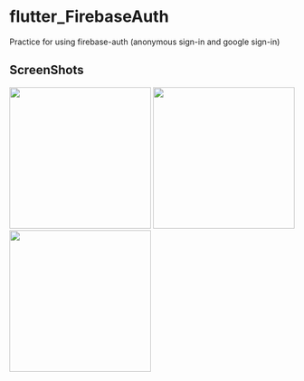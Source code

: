 # flutter_FirebaseAuth

Practice for using firebase-auth (anonymous sign-in and google sign-in)

ScreenShots
---------

<div>
  <img width="250" src="https://user-images.githubusercontent.com/49421226/86334194-df3ac900-bc87-11ea-8231-acfcee23ad98.png">
  <img width="250" src="https://user-images.githubusercontent.com/49421226/86334200-e19d2300-bc87-11ea-946b-9eee739608f7.png">
  <img width="250" src="https://user-images.githubusercontent.com/49421226/86334205-e4981380-bc87-11ea-8afb-9b9d6830e01e.png">
</div>
